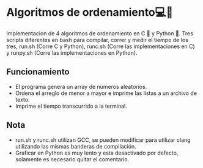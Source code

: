 # Algoritmos de ordenamiento:computer::rocket:

Implementacion de 4 algoritmos de ordenamiento en C :robot: y Python :snake:. Tres scripts diferentes en bash para compilar, correr y medir el tiempo de los tres, run.sh (Corre C y Python), runc.sh (Corre las implementaciones en C) y runpy.sh (Corre las implementaciones en Python).

## Funcionamiento
- El programa genera un array de números aleatorios.
- Ordena el arreglo de menor a mayor e imprime las listas a un archivo de texto.
- Imprime el tiempo transcurrido a la terminal.

## Nota
- run.sh y runc.sh utilizan GCC, se pueden modificar para utilizar clang utilizando las mismas banderas de compilación.
- Graficar en Python es muy lento y esta desactivado por defecto, solamente es necesario quitar el comentario.
